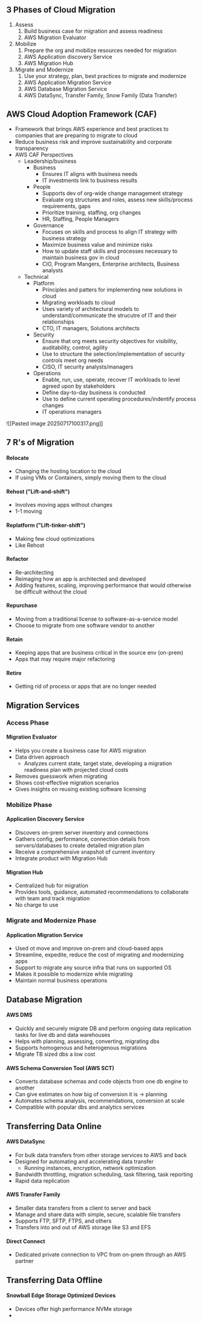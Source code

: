 ## 3 Phases of Cloud Migration
1. Assess
	1. Build business case for migration and assess readiness
	2. AWS Migration Evaluator
2. Mobilize
	1. Prepare the org and mobilize resources needed for migration
	2. AWS Application discovery Service
	3. AWS Migration Hub
3. Migrate and Modernize
	1. Use your strategy, plan, best practices to migrate and modernize
	2. AWS Application Migration Service
	3. AWS Database Migration Service
	4. AWS DataSync, Transfer Family, Snow Family (Data Transfer)

## AWS Cloud Adoption Framework (CAF)
- Framework that brings AWS experience and best practices to companies that are preparing to migrate to cloud
- Reduce business risk and improve sustainability and corporate transparency
- AWS CAF Perspectives
	- Leadership/business
		- Business
			- Ensures IT aligns with business needs
			- IT investments link to business results
		- People 
			- Supports dev of org-wide change management strategy
			- Evaluate org structures and roles, assess new skills/process requirements, gaps
			- Prioritize training, staffing, org changes
			- HR, Staffing, People Managers
		- Governance
			- Focuses on skills and process to align IT strategy with business strategy
			- Maximize business value and minimize risks
			- How to update staff skills and processes necessary to maintain business gov in cloud
			- CIO, Program Mangers, Enterprise architects, Business analysts
	- Technical
		- Platform 
			- Principles and patters for implementing new solutions in cloud
			- Migrating workloads to cloud
			- Uses variety of architectural models to understand/communicate the strucutre of IT and their relationships
			- CTO, IT managers, Solutions architects
		- Security 
			- Ensure that org meets security objectives for visibility, auditability, control, agility
			- Use to structure the selection/implementation of security controls meet org needs
			- CISO, IT security analysts/managers
		- Operations
			- Enable, run, use, operate, recover IT workloads to level agreed upon by stakeholders
			- Define day-to-day business is conducted
			- Use to define current operating procedures/indentify process changes
			- IT operations managers

![[Pasted image 20250717100317.png]]
## 7 R's of Migration
#### Relocate
- Changing the hosting location to the cloud
- If using VMs or Containers, simply moving them to the cloud
#### Rehost ("Lift-and-shift")
- Involves moving apps without changes
- 1-1 moving
#### Replatform ("Lift-tinker-shift")
- Making few cloud optimizations
- Like Rehost
#### Refactor
- Re-architecting
- Reimaging how an app is architected and developed
- Adding features, scaling, improving performance that would otherwise be difficult without the cloud
#### Repurchase
- Moving from a traditional license to software-as-a-service model
- Choose to migrate from one software vendor to another
#### Retain
- Keeping apps that are business critical in the source env (on-prem)
- Apps that may require major refactoring
#### Retire
- Getting rid of process or apps that are no longer needed

## Migration Services
### Access Phase
#### Migration Evaluator
- Helps you create a business case for AWS migration
- Data driven approach
	- Analyzes current state, target state, developing a migration readiness plan with projected cloud costs
- Removes guesswork when migrating
- Shows cost-effective migration scenarios
- Gives insights on reusing existing software licensing
### Mobilize Phase
#### Application Discovery Service
- Discovers on-prem server inventory and connections
- Gathers config, performance, connection details from servers/databases to create detailed migration plan
- Receive a comprehensive snapshot of current inventory
- Integrate product with Migration Hub
#### Migration Hub
- Centralized hub for migration
- Provides tools, guidance, automated recommendations to collaborate with team and track migration
- No charge to use
### Migrate and Modernize Phase
#### Application Migration Service
- Used ot move and improve on-prem and cloud-based apps
- Streamline, expedite, reduce the cost of migrating and modernizing apps
- Support to migrate any source infra that runs on supported OS
- Makes it possible to modernize while migrating
- Maintain normal business operations

## Database Migration
#### AWS DMS
- Quickly and securely migrate DB and perform ongoing data replication tasks for live db and data warehouses
- Helps with planning, assessing, converting, migrating dbs
- Supports homogenous and heterogenous migrations
- Migrate TB sized dbs a low cost

#### AWS Schema Conversion Tool (AWS SCT)
- Converts database schemas and code objects from one db engine to another
- Can give estimates on how big of conversion it is -> planning
- Automates schema analysis, recommendations, conversion at scale
- Compatible with popular dbs and analytics services

## Transferring Data Online
#### AWS DataSync
- For bulk data transfers from other storage services to AWS and back 
- Designed for automating and accelerating data transfer
	- Running instances, encryption, network optimization
- Bandwidth throttling, migration scheduling, task filtering, task reporting
- Rapid data replication

#### AWS Transfer Family
- Smaller data transfers from a client to server and back
- Manage and share data with simple, secure, scalable file transfers
- Supports FTP, SFTP, FTPS, and others
- Transfers into and out of AWS storage like S3 and EFS

#### Direct Connect
- Dedicated private connection to VPC from on-prem through an AWS partner

## Transferring Data Offline
#### Snowball Edge Storage Optimized Devices
- Devices offer high performance NVMe storage
- 